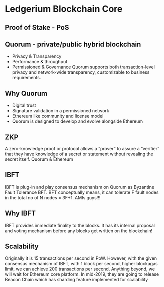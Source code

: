 # Ledgerium Blockchain Core

## Proof of Stake - PoS
## Quorum - private/public hybrid blockchain 
- Privacy & Transparency
- Performance & throughput
- Permissioned & Governance
Quorum supports both transaction-level privacy and network-wide transparency, customizable to business requirements.

## Why Quorum
- Digital trust
- Signature validation in a permissioned network 
- Ethereum like community and license model
- Quorum is designed to develop and evolve alongside Ethereum

## ZKP
A zero-knowledge proof or protocol allows a “prover” to assure a “verifier” that they have knowledge of a secret or statement without revealing the secret itself. Quorum & Ethereum

## IBFT
IBFT is plug-in and play consensus mechanism on Quorum as Byzantine Fault Tolerance BFT. BFT conceptually means, it can tolerate F fault nodes in the total no of N nodes = 3F+1. AMIs guys!!!

## Why IBFT 
IBFT provides immediate finality to the blocks. It has its internal proposal and voting mechanism before any blocks get written on the blockchain! 

## Scalability 
Originally it is 15 transactions per second in PoW. However, with the given consensus mechanism of IBFT, with 1 block per second, higher blockagas limit, we can achieve 200 transactions per second. Anything beyond, we will wait for Ethereum core platform. In mid-2019, they are going to release Beacon Chain which has sharding feature implemented for scalability
